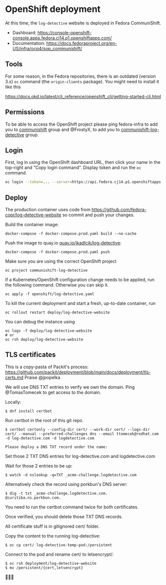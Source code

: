 # OpenShift deployment

At this time, the `log-detective` website is deployed in Fedora
CommuniShift.

- Dashboard: https://console-openshift-console.apps.fedora.cj14.p1.openshiftapps.com/
- Documentation: https://docs.fedoraproject.org/en-US/infra/ocp4/sop_communishift/

## Tools

For some reason, in the Fedora repositories, there is an outdated
(version 3.x) `oc` command (the `origin-clients` package). You might
need to install it like this

https://docs.okd.io/latest/cli_reference/openshift_cli/getting-started-cli.html

## Permissions

To be able to access the OpenShift project please ping fedora-infra to
add you to [communishift][group1] group and @FrostyX, to add you to
[communishift-log-detective][group2] group.

## Login

First, log in using the OpenShift dashboard URL, then click your name
in the top-right and "Copy login command". Display token and run the
`oc` command.

```bash
oc login --token=... --server=https://api.fedora.cj14.p1.openshiftapps.com:6443
```

## Deploy

The production container uses code from
https://github.com/fedora-copr/log-detective-website
so commit and push your changes.

Build the container image:

```
docker-compose -f docker-compose.prod.yaml build --no-cache
```

Push the image to quay.io
[quay.io/jkadlcik/log-detective][quay-repo]:

```
docker-compose -f docker-compose.prod.yaml push
```

Make sure you are using the correct OpenShift project

```
oc project communishift-log-detective
```

If a Kubernetes/OpenShift configuration change needs to be applied,
run the following command. Otherwise you can skip it.

```
oc apply -f openshift/log-detective.yaml
```

To kill the current deployment and start a fresh, up-to-date
container, run

```
oc rollout restart deploy/log-detective-website
```

You can debug the instance using

```
oc logs -f deploy/log-detective-website
# or
oc rsh deploy/log-detective-website
```

[quay-repo]: https://quay.io/repository/jkadlcik/log-detective
[group1]: https://accounts.fedoraproject.org/group/communishift/
[group2]: https://accounts.fedoraproject.org/group/communishift-log-detective/


## TLS certificates

This is a copy-pasta of Packit's process: https://github.com/packit/deployment/blob/main/docs/deployment/tls-certs.md
Praise @jpopelka

We will use DNS TXT entries to verify we own the domain. Ping @TomasTomecek to get access to the domain.

Locally:
```
$ dnf install certbot
```

Run certbot in the root of this git repo.
```
$ certbot certonly --config-dir cert/ --work-dir cert/ --logs-dir cert/ --manual --preferred-challenges dns --email ttomecek@redhat.com -d log-detective.com -d logdetective.com
```

```
Please deploy a DNS TXT record under the name:
```

Set those 2 TXT DNS entries for log-detective.com and logdetective.com

Wait for those 2 entries to be up:
```
$ watch -d nslookup -q=TXT _acme-challenge.logdetective.com
```

Alternatively check the record using porkbun's DNS server:
```
$ dig -t txt _acme-challenge.logdetective.com. @curitiba.ns.porkbun.com.
```

You need to run the certbot command twice for both certificates.

Once verified, you should delete those TXT DNS records.

All certificate stuff is in gitignored cert/ folder.

Copy the content to the running log-detective:
```
$ oc cp cert/ log-detective-temp-pod:/persistent
```

Connect to the pod and rename cert/ to letsencrypt/:
```
$ oc rsh deployment/log-detective-website
$ mv /persistent/{cert,letsencrypt}
```

🎉🎉🎉
